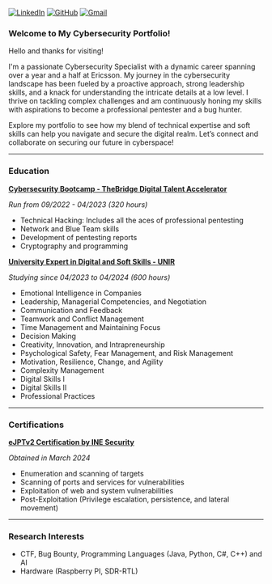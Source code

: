 

[![LinkedIn](https://img.shields.io/badge/LinkedIn-0077B5?style=for-the-badge&logo=linkedin&logoColor=white)](https://www.linkedin.com/in/arturo-morcillo-cobo-802255212/)
[![GitHub](https://img.shields.io/badge/GitHub-100000?style=for-the-badge&logo=github&logoColor=white)](https://github.com/artmccyber)
[![Gmail](https://img.shields.io/badge/Gmail-D14836?style=for-the-badge&logo=gmail&logoColor=white)](mailto:arturomc.cyber@gmail.com)

### Welcome to My Cybersecurity Portfolio!

Hello and thanks for visiting!

I'm a passionate Cybersecurity Specialist with a dynamic career spanning over a year and a half at Ericsson. My journey in the cybersecurity landscape has been fueled by a proactive approach, strong leadership skills, and a knack for understanding the intricate details at a low level. I thrive on tackling complex challenges and am continuously honing my skills with aspirations to become a professional pentester and a bug hunter.

Explore my portfolio to see how my blend of technical expertise and soft skills can help you navigate and secure the digital realm. Let’s connect and collaborate on securing our future in cyberspace!

___

### Education

[**Cybersecurity Bootcamp - TheBridge Digital Talent Accelerator**](https://thebridge.tech/bootcamps/ciberseguridad)

*Run from 09/2022 - 04/2023 (320 hours)*

- Technical Hacking: Includes all the aces of professional pentesting
- Network and Blue Team skills
- Development of pentesting reports
- Cryptography and programming

[**University Expert in Digital and Soft Skills - UNIR**](https://www.unir.net/)

*Studying since 04/2023 to 04/2024 (600 hours)*

- Emotional Intelligence in Companies
- Leadership, Managerial Competencies, and Negotiation
- Communication and Feedback
- Teamwork and Conflict Management
- Time Management and Maintaining Focus
- Decision Making
- Creativity, Innovation, and Intrapreneurship
- Psychological Safety, Fear Management, and Risk Management
- Motivation, Resilience, Change, and Agility
- Complexity Management
- Digital Skills I
- Digital Skills II
- Professional Practices

___

### Certifications

[**eJPTv2 Certification by INE Security**](https://security.ine.com/certifications/ejpt-certification/)

*Obtained in March 2024*

- Enumeration and scanning of targets
- Scanning of ports and services for vulnerabilities
- Exploitation of web and system vulnerabilities
- Post-Exploitation (Privilege escalation, persistence, and lateral movement)

___

### Research Interests
- CTF, Bug Bounty, Programming Languages (Java, Python, C#, C++) and AI
- Hardware (Raspberry PI, SDR-RTL)

